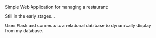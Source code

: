 Simple Web Application for managing a restaurant:

Still in the early stages...

Uses Flask and connects to a relational database to dynamically display from my database. 
